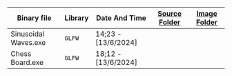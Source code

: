 | Binary file                    | Library  | Date And Time       | [Source Folder](https://github.com/hxajk/30mins-project/tree/master/OpenGL/Arts/src) |[Image Folder](https://github.com/hxajk/30mins-project/tree/master/OpenGL/Arts/img)|
|--------------------------------|----------|----------------------|---------------------------------------------------------------------------------------|--------------------------------------------------------------------------------------------|
|  Sinusoidal Waves.exe          | `GLFW`   |  14;23 - [13/6/2024] |                                                                                       |                                                                                            |
|  Chess Board.exe               | `GLFW`   |  18;12 - [13/6/2024] |                                                                                       |                                                                                            |
